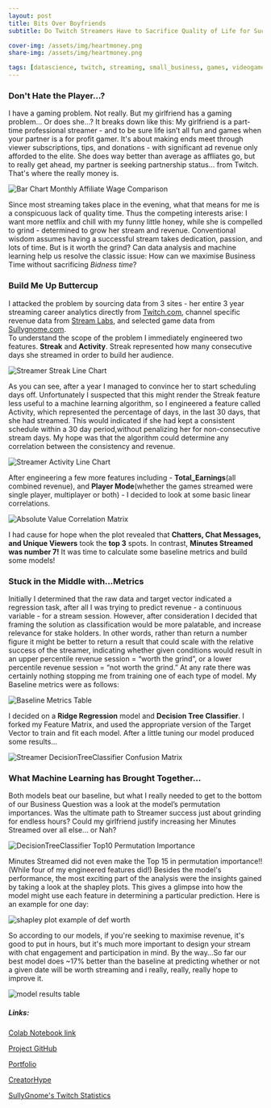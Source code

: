 ```yaml
---
layout: post
title: Bits Over Boyfriends
subtitle: Do Twitch Streamers Have to Sacrifice Quality of Life for Success?

cover-img: /assets/img/heartmoney.png
share-img: /assets/img/heartmoney.png

tags: [datascience, twitch, streaming, small_business, games, videogames]
---
```


### Don't Hate the Player...?

I have a gaming problem.  Not really.  But my girlfriend has a gaming problem... Or does she...?  It breaks down like this:  My girlfriend is a part-time professional streamer - and to be sure life isn’t all fun and games when your partner is a for profit gamer.  It's about making ends meet through viewer subscriptions, tips, and donations - with significant ad revenue only afforded to the elite.  She does way better than average as affliates go, but to really get ahead, my partner is seeking partnership status... from Twitch. That's where the really money is.   


![Bar Chart Monthly Affiliate Wage Comparison](https://ilenzio.github.io/assets/img/bar_chart_twitch_affiliate_average_monthly_wage_comparison.png)

Since most streaming takes place in the evening, what that means for me is a conspicuous lack of quality time.  Thus the competing interests arise:  I want more netflix and chill with my funny little honey,  while she is compelled to grind  - determined to grow her stream and revenue.  Conventional wisdom assumes having a successful stream takes dedication, passion, and lots of time. But is it worth the grind? Can data analysis and machine learning help us resolve the classic issue: How can we maximise Business Time without sacrificing _*Bidness time*_? 


### Build Me Up Buttercup

I attacked the problem by sourcing data from 3 sites - her entire 3 year streaming career analytics directly from [Twitch.com](https://www.twitch.tv/), channel specific revenue data from [Stream Labs](https://streamlabs.com/), and selected game data from [Sullygnome.com](https://sullygnome.com/).   
To understand the scope of the problem I immediately engineered two features.  **Streak** and **Activity**.  Streak represented how many consecutive days she streamed in order to build her audience.  

![Streamer Streak Line Chart](https://ilenzio.github.io/assets/img/streak_line_chart.png)

As you can see, after a year I managed to convince her to start scheduling days off.  Unfortunately I suspected that this might render the Streak feature less useful to a machine learning algorithm, so I engineered a feature called Activity, which represented the percentage of days, in the last 30 days, that she had streamed.  This would indicated if she had kept a consistent schedule within a 30 day period,without penalizing her for non-consecutive stream days. My hope was that the algorithm could determine any correlation between the consistency and revenue.  

![Streamer Activity Line Chart](https://ilenzio.github.io/assets/img/activity_line_chart.png)

After engineering a few more features including - **Total_Earnings**(all combined revenue), and **Player Mode**(whether the games streamed were single player, multiplayer or both) - I decided to look at some basic linear correlations.



![Absolute Value Correlation Matrix](https://ilenzio.github.io/assets/img/corr_Matrix_absolute_value_chart.png)


I had cause for hope when the plot revealed that **Chatters, Chat Messages, and Unique Viewers** took the **top 3** spots. In contrast, **Minutes Streamed was number 7!**  It was time to calculate some baseline metrics and build some models!

### Stuck in the Middle with...Metrics

Initially I determined that the raw data and target vector indicated a regression task, after all I was trying to predict revenue - a continuous variable - for a stream session.  However, after consideration I decided that framing the solution as classification would be more palatable, and increase relevance for stake holders.  In other words, rather than return a number figure it might be better to return a result that could scale with the relative success of the streamer, indicating whether given conditions would result in an upper percentile revenue session = “worth the grind”, or a lower percentile revenue session = “not worth the grind.”  At any rate there was certainly nothing stopping me from training one of each type of model.  My Baseline metrics were as follows: 


![Baseline Metrics Table](https://ilenzio.github.io/assets/img/baseline_metrics_table.png)


I decided on a **Ridge Regression** model and **Decision Tree Classifier**. I forked my Feature Matrix, and used the appropriate version of the Target Vector to train and fit each model.  After a little tuning our model produced some results...

![Streamer DecisionTreeClassifier Confusion Matrix](https://ilenzio.github.io/assets/img/twitch_tree_classifier_confusion_matrix_chart.png)

### What Machine Learning has Brought Together...
Both models beat our baseline, but what I really needed to get to the bottom of our Business Question was a look at the model’s permutation importances.   Was the ultimate path to Streamer success just about grinding for endless hours? Could my girlfriend justify increasing her Minutes Streamed over all else... or Nah?

![DecisionTreeClassifier Top10 Permutation Importance](https://ilenzio.github.io/assets/img/twitch_tree_classifier_permutation_importance_top15_bar_chart.png)

Minutes Streamed did not even make the Top 15 in permutation importance!! (While four of my engineered features did!) Besides the model's performance, the most exciting part of the analysis were the insights gained by taking a look at the shapley plots.  This gives a glimpse into how the model might use each feature in determining a particular prediction. Here is an example for one day:


![shapley plot example of def worth](https://ilenzio.github.io/assets/img/twitch_tree_classifier_shapley_top15_chart.png)

So according to our models, if you're seeking to maximise revenue, it's good to put in hours, but it's much more important to design your stream with chat engagement and participation in mind.  By the way…So far our best model does ~17% better than the baseline at predicting whether or not a given date will be worth streaming and i really, really, really hope to improve it. 

![model results table](https://ilenzio.github.io/assets/img/model_results_table.png)

##### Links:

[Colab Notebook link](https://github.com/ilEnzio/StarKells_Twitch_data/blob/master/ERLE_GRANGERII_DS18_UNIT02_Build_Bit_Over_Boyfriends_Final.ipynb)

[Project GitHub](https://github.com/ilEnzio/StarKells_Twitch_data)

[Portfolio](https://ilenzio.github.io/)

[CreatorHype](https://creatorhype.com/truth-about-twitch-affiliate/)

[SullyGnome's Twitch Statistics](https://sullygnome.com/)
